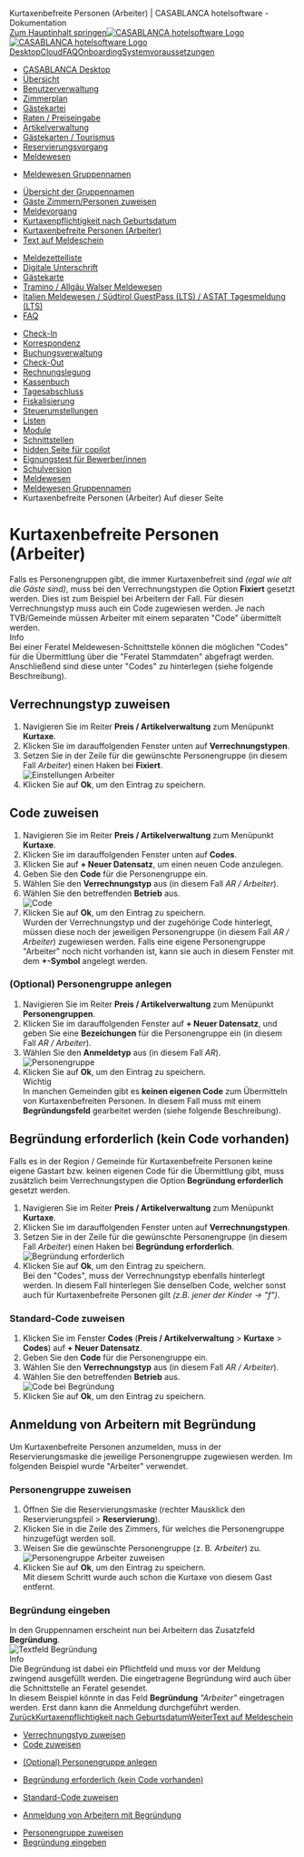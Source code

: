 Kurtaxenbefreite Personen (Arbeiter) | CASABLANCA hotelsoftware - Dokumentation  
[Zum Hauptinhalt springen](https://docs.casablanca.at/desktop/registration/registration_groupnames/worker/#__docusaurus_skipToContent_fallback)[![CASABLANCA hotelsoftware Logo](https://docs.casablanca.at/img/logo.png) ![CASABLANCA hotelsoftware Logo](https://docs.casablanca.at/img/Casablanca_LOGO_2022_neg.png)](https://docs.casablanca.at/) [Desktop](https://docs.casablanca.at/desktop/desktop/)[Cloud](https://docs.casablanca.at/cloud/cloud_systems/)[FAQ](https://docs.casablanca.at/faq)[Onboarding](https://docs.casablanca.at/onboarding/fiscalization)[Systemvoraussetzungen](https://docs.casablanca.at/system_requirements)  
* [CASABLANCA Desktop](https://docs.casablanca.at/desktop/desktop/)
* [Übersicht](https://docs.casablanca.at/desktop/interface/)
* [Benutzerverwaltung](https://docs.casablanca.at/desktop/user_management/)
* [Zimmerplan](https://docs.casablanca.at/desktop/room_plan/)
* [Gästekartei](https://docs.casablanca.at/desktop/guest_profile/)
* [Raten / Preiseingabe](https://docs.casablanca.at/desktop/raten/)
* [Artikelverwaltung](https://docs.casablanca.at/desktop/articles/)
* [Gästekarten / Tourismus](https://docs.casablanca.at/desktop/guest_cards/)
* [Reservierungsvorgang](https://docs.casablanca.at/desktop/reservation_process/)
* [Meldewesen](https://docs.casablanca.at/desktop/registration/)
+ [Meldewesen Gruppennamen](https://docs.casablanca.at/desktop/registration/registration_groupnames/)
- [Übersicht der Gruppennamen](https://docs.casablanca.at/desktop/registration/registration_groupnames/overview)
- [Gäste Zimmern/Personen zuweisen](https://docs.casablanca.at/desktop/registration/registration_groupnames/guest_data)
- [Meldevorgang](https://docs.casablanca.at/desktop/registration/registration_groupnames/reporting_process)
- [Kurtaxenpflichtigkeit nach Geburtsdatum](https://docs.casablanca.at/desktop/registration/registration_groupnames/tax_requirement)
- [Kurtaxenbefreite Personen (Arbeiter)](https://docs.casablanca.at/desktop/registration/registration_groupnames/worker)
- [Text auf Meldeschein](https://docs.casablanca.at/desktop/registration/registration_groupnames/report_text)
+ [Meldezettelliste](https://docs.casablanca.at/desktop/registration/registration_list/)
+ [Digitale Unterschrift](https://docs.casablanca.at/desktop/registration/e_signature/)
+ [Gästekarte](https://docs.casablanca.at/desktop/registration/guest_card/)
+ [Tramino / Allgäu Walser Meldewesen](https://docs.casablanca.at/desktop/registration/tramino/)
+ [Italien Meldewesen / Südtirol GuestPass (LTS) / ASTAT Tagesmeldung (LTS)](https://docs.casablanca.at/desktop/registration/registration_italy/alloggiati)
+ [FAQ](https://docs.casablanca.at/desktop/registration/faq/error_code_15)
* [Check-In](https://docs.casablanca.at/desktop/check_in/)
* [Korrespondenz](https://docs.casablanca.at/desktop/correspondence/)
* [Buchungsverwaltung](https://docs.casablanca.at/desktop/account/)
* [Check-Out](https://docs.casablanca.at/desktop/check-out/)
* [Rechnungslegung](https://docs.casablanca.at/desktop/accounting/)
* [Kassenbuch](https://docs.casablanca.at/desktop/cashbook/)
* [Tagesabschluss](https://docs.casablanca.at/desktop/daily_closing/)
* [Fiskalisierung](https://docs.casablanca.at/desktop/fiscalization/)
* [Steuerumstellungen](https://docs.casablanca.at/desktop/tax_changes/)
* [Listen](https://docs.casablanca.at/desktop/lists/)
* [Module](https://docs.casablanca.at/desktop/module/)
* [Schnittstellen](https://docs.casablanca.at/desktop/interfaces/)
* [hidden Seite für copilot](https://docs.casablanca.at/desktop/hidden_copilot)
* [Eignungstest für Bewerber/innen](https://docs.casablanca.at/desktop/qualification)
* [Schulversion](https://docs.casablanca.at/desktop/schoolversion)  
* [Meldewesen](https://docs.casablanca.at/desktop/registration/)
* [Meldewesen Gruppennamen](https://docs.casablanca.at/desktop/registration/registration_groupnames/)
* Kurtaxenbefreite Personen (Arbeiter)
Auf dieser Seite

# Kurtaxenbefreite Personen (Arbeiter)  
Falls es Personengruppen gibt, die immer Kurtaxenbefreit sind *(egal wie alt die Gäste sind)*, muss bei den Verrechnungstypen die Option **Fixiert** gesetzt werden. Dies ist zum Beispiel bei Arbeitern der Fall. Für diesen Verrechnungstyp muss auch ein Code zugewiesen werden. Je nach TVB/Gemeinde müssen Arbeiter mit einem separaten "Code" übermittelt werden.  
Info  
Bei einer Feratel Meldewesen-Schnittstelle können die möglichen "Codes" für die Übermittlung über die "Feratel Stammdaten" abgefragt werden. Anschließend sind diese unter "Codes" zu hinterlegen (siehe folgende Beschreibung).

## Verrechnungstyp zuweisen[](https://docs.casablanca.at/desktop/registration/registration_groupnames/worker/#verrechnungstyp-zuweisen "Direkter Link zu Verrechnungstyp zuweisen")  
1. Navigieren Sie im Reiter **Preis / Artikelverwaltung** zum Menüpunkt **Kurtaxe**.
2. Klicken Sie im darauffolgenden Fenster unten auf **Verrechnungstypen**.
3. Setzen Sie in der Zeile für die gewünschte Personengruppe (in diesem Fall *Arbeiter*) einen Haken bei **Fixiert**.  
![Einstellungen Arbeiter](https://docs.casablanca.at/assets/images/fixed-292a2657a512b166928607efa205d038.png)  
4. Klicken Sie auf **Ok**, um den Eintrag zu speichern.

## Code zuweisen[](https://docs.casablanca.at/desktop/registration/registration_groupnames/worker/#code-zuweisen "Direkter Link zu Code zuweisen")  
1. Navigieren Sie im Reiter **Preis / Artikelverwaltung** zum Menüpunkt **Kurtaxe**.
2. Klicken Sie im darauffolgenden Fenster unten auf **Codes**.
3. Klicken Sie auf **+ Neuer Datensatz**, um einen neuen Code anzulegen.
4. Geben Sie den **Code** für die Personengruppe ein.
5. Wählen Sie den **Verrechnungstyp** aus (in diesem Fall *AR / Arbeiter*).
6. Wählen Sie den betreffenden **Betrieb** aus.  
![Code](https://docs.casablanca.at/assets/images/code-112f2c4470166292d8aeaf2ecb29a8ce.png)  
7. Klicken Sie auf **Ok**, um den Eintrag zu speichern.  
Wurden der Verrechnungstyp und der zugehörige Code hinterlegt, müssen diese noch der jeweiligen Personengruppe (in diesem Fall *AR / Arbeiter*) zugewiesen werden. Falls eine eigene Personengruppe "Arbeiter" noch nicht vorhanden ist, kann sie auch in diesem Fenster mit dem **+-Symbol** angelegt werden.

### (Optional) Personengruppe anlegen[](https://docs.casablanca.at/desktop/registration/registration_groupnames/worker/#optional-personengruppe-anlegen "Direkter Link zu (Optional) Personengruppe anlegen")  
1. Navigieren Sie im Reiter **Preis / Artikelverwaltung** zum Menüpunkt **Personengruppen**.
2. Klicken Sie im darauffolgenden Fenster auf **+ Neuer Datensatz**, und geben Sie eine **Bezeichungen** für die Personengruppe ein (in diesem Fall *AR / Arbeiter*).
3. Wählen Sie den **Anmeldetyp** aus (in diesem Fall *AR*).  
![Personengruppe](https://docs.casablanca.at/assets/images/persongroup-9ff7907b56c3ab08e252d6f89fd7e843.png)  
7. Klicken Sie auf **Ok**, um den Eintrag zu speichern.  
Wichtig  
In manchen Gemeinden gibt es **keinen eigenen Code** zum Übermitteln von Kurtaxenbefreiten Personen. In diesem Fall muss mit einem **Begründungsfeld** gearbeitet werden (siehe folgende Beschreibung).

## Begründung erforderlich (kein Code vorhanden)[](https://docs.casablanca.at/desktop/registration/registration_groupnames/worker/#begründung-erforderlich-kein-code-vorhanden "Direkter Link zu Begründung erforderlich (kein Code vorhanden)")  
Falls es in der Region / Gemeinde für Kurtaxenbefreite Personen keine eigene Gastart bzw. keinen eigenen Code für die Übermittlung gibt, muss zusätzlich beim Verrechnungstypen die Option **Begründung erforderlich** gesetzt werden.  
1. Navigieren Sie im Reiter **Preis / Artikelverwaltung** zum Menüpunkt **Kurtaxe**.
2. Klicken Sie im darauffolgenden Fenster unten auf **Verrechnungstypen**.
3. Setzen Sie in der Zeile für die gewünschte Personengruppe (in diesem Fall *Arbeiter*) einen Haken bei **Begründung erforderlich**.  
![Begründung erforderlich](https://docs.casablanca.at/assets/images/reasoning-cba420e9766fb064062231dca391ffc1.png)  
4. Klicken Sie auf **Ok**, um den Eintrag zu speichern.  
Bei den "Codes", muss der Verrechnungstyp ebenfalls hinterlegt werden. In diesem Fall hinterlegen Sie denselben Code, welcher sonst auch für Kurtaxenbefreite Personen gilt *(z.B. jener der Kinder -> "f")*.

### Standard-Code zuweisen[](https://docs.casablanca.at/desktop/registration/registration_groupnames/worker/#standard-code-zuweisen "Direkter Link zu Standard-Code zuweisen")  
1. Klicken Sie im Fenster **Codes** (**Preis / Artikelverwaltung** > **Kurtaxe** > **Codes**) auf **+ Neuer Datensatz**.
2. Geben Sie den **Code** für die Personengruppe ein.
3. Wählen Sie den **Verrechnungstyp** aus (in diesem Fall *AR / Arbeiter*).
4. Wählen Sie den betreffenden **Betrieb** aus.  
![Code bei Begründung](https://docs.casablanca.at/assets/images/code_reasoning-1e3552efb7bb3bc611adfafb9ce8bd6a.png)  
5. Klicken Sie auf **Ok**, um den Eintrag zu speichern.

## Anmeldung von Arbeitern mit Begründung[](https://docs.casablanca.at/desktop/registration/registration_groupnames/worker/#anmeldung-von-arbeitern-mit-begründung "Direkter Link zu Anmeldung von Arbeitern mit Begründung")  
Um Kurtaxenbefreite Personen anzumelden, muss in der Reservierungsmaske die jeweilige Personengruppe zugewiesen werden. Im folgenden Beispiel wurde "Arbeiter" verwendet.

### Personengruppe zuweisen[](https://docs.casablanca.at/desktop/registration/registration_groupnames/worker/#personengruppe-zuweisen "Direkter Link zu Personengruppe zuweisen")  
1. Öffnen Sie die Reservierungsmaske (rechter Mausklick den Reservierungspfeil > **Reservierung**).
2. Klicken Sie in die Zeile des Zimmers, für welches die Personengruppe hinzugefügt werden soll.
3. Weisen Sie die gewünschte Personengruppe (z. B. *Arbeiter*) zu.  
![Personengruppe Arbeiter zuweisen](https://docs.casablanca.at/assets/images/personengruppe_zuweisen-349b7a46ca11193606a0a27186c3f28c.png)  
4. Klicken Sie auf **Ok**, um den Eintrag zu speichern.  
Mit diesem Schritt wurde auch schon die Kurtaxe von diesem Gast entfernt.

### Begründung eingeben[](https://docs.casablanca.at/desktop/registration/registration_groupnames/worker/#begründung-eingeben "Direkter Link zu Begründung eingeben")  
In den Gruppennamen erscheint nun bei Arbeitern das Zusatzfeld **Begründung**.  
![Textfeld Begründung](https://docs.casablanca.at/assets/images/text_reasoning-3fa2b124d0d174170547e0dd20eaee07.png)  
Info  
Die Begründung ist dabei ein Pflichtfeld und muss vor der Meldung zwingend ausgefüllt werden. Die eingetragene Begründung wird auch über die Schnittstelle an Feratel gesendet.  
In diesem Beispiel könnte in das Feld **Begründung** *"Arbeiter"* eingetragen werden. Erst dann kann die Anmeldung durchgeführt werden.  
[ZurückKurtaxenpflichtigkeit nach Geburtsdatum](https://docs.casablanca.at/desktop/registration/registration_groupnames/tax_requirement)[WeiterText auf Meldeschein](https://docs.casablanca.at/desktop/registration/registration_groupnames/report_text)  
* [Verrechnungstyp zuweisen](https://docs.casablanca.at/desktop/registration/registration_groupnames/worker/#verrechnungstyp-zuweisen)
* [Code zuweisen](https://docs.casablanca.at/desktop/registration/registration_groupnames/worker/#code-zuweisen)
+ [(Optional) Personengruppe anlegen](https://docs.casablanca.at/desktop/registration/registration_groupnames/worker/#optional-personengruppe-anlegen)
* [Begründung erforderlich (kein Code vorhanden)](https://docs.casablanca.at/desktop/registration/registration_groupnames/worker/#begründung-erforderlich-kein-code-vorhanden)
+ [Standard-Code zuweisen](https://docs.casablanca.at/desktop/registration/registration_groupnames/worker/#standard-code-zuweisen)
* [Anmeldung von Arbeitern mit Begründung](https://docs.casablanca.at/desktop/registration/registration_groupnames/worker/#anmeldung-von-arbeitern-mit-begründung)
+ [Personengruppe zuweisen](https://docs.casablanca.at/desktop/registration/registration_groupnames/worker/#personengruppe-zuweisen)
+ [Begründung eingeben](https://docs.casablanca.at/desktop/registration/registration_groupnames/worker/#begründung-eingeben)